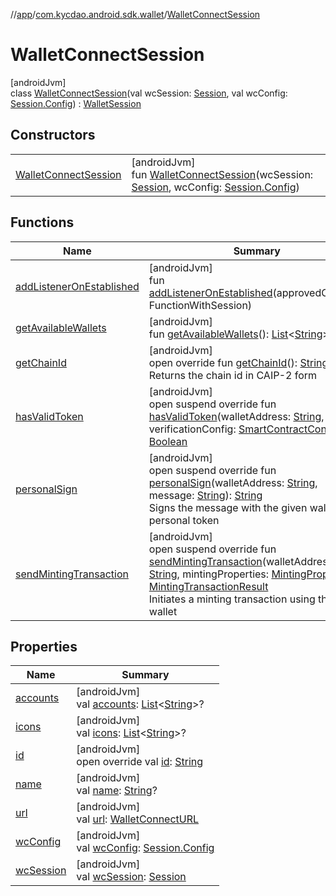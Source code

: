 //[app](../../../index.md)/[com.kycdao.android.sdk.wallet](../index.md)/[WalletConnectSession](index.md)

# WalletConnectSession

[androidJvm]\
class [WalletConnectSession](index.md)(val wcSession: [Session](../../com.kycdao.android.sdk.walletconnect/-session/index.md), val wcConfig: [Session.Config](../../com.kycdao.android.sdk.walletconnect/-session/-config/index.md)) : [WalletSession](../-wallet-session/index.md)

## Constructors

| | |
|---|---|
| [WalletConnectSession](-wallet-connect-session.md) | [androidJvm]<br>fun [WalletConnectSession](-wallet-connect-session.md)(wcSession: [Session](../../com.kycdao.android.sdk.walletconnect/-session/index.md), wcConfig: [Session.Config](../../com.kycdao.android.sdk.walletconnect/-session/-config/index.md)) |

## Functions

| Name | Summary |
|---|---|
| [addListenerOnEstablished](add-listener-on-established.md) | [androidJvm]<br>fun [addListenerOnEstablished](add-listener-on-established.md)(approvedCallback: FunctionWithSession) |
| [getAvailableWallets](get-available-wallets.md) | [androidJvm]<br>fun [getAvailableWallets](get-available-wallets.md)(): [List](https://kotlinlang.org/api/latest/jvm/stdlib/kotlin.collections/-list/index.html)&lt;[String](https://kotlinlang.org/api/latest/jvm/stdlib/kotlin/-string/index.html)&gt;? |
| [getChainId](get-chain-id.md) | [androidJvm]<br>open override fun [getChainId](get-chain-id.md)(): [String](https://kotlinlang.org/api/latest/jvm/stdlib/kotlin/-string/index.html)<br>Returns the chain id in CAIP-2 form |
| [hasValidToken](has-valid-token.md) | [androidJvm]<br>open suspend override fun [hasValidToken](has-valid-token.md)(walletAddress: [String](https://kotlinlang.org/api/latest/jvm/stdlib/kotlin/-string/index.html), verificationConfig: [SmartContractConfig](../../com.kycdao.android.sdk.model/-smart-contract-config/index.md)): [Boolean](https://kotlinlang.org/api/latest/jvm/stdlib/kotlin/-boolean/index.html) |
| [personalSign](personal-sign.md) | [androidJvm]<br>open suspend override fun [personalSign](personal-sign.md)(walletAddress: [String](https://kotlinlang.org/api/latest/jvm/stdlib/kotlin/-string/index.html), message: [String](https://kotlinlang.org/api/latest/jvm/stdlib/kotlin/-string/index.html)): [String](https://kotlinlang.org/api/latest/jvm/stdlib/kotlin/-string/index.html)<br>Signs the message with the given wallets personal token |
| [sendMintingTransaction](send-minting-transaction.md) | [androidJvm]<br>open suspend override fun [sendMintingTransaction](send-minting-transaction.md)(walletAddress: [String](https://kotlinlang.org/api/latest/jvm/stdlib/kotlin/-string/index.html), mintingProperties: [MintingProperties](../../com.kycdao.android.sdk.model.functions.mint/-minting-properties/index.md)): [MintingTransactionResult](../../com.kycdao.android.sdk.model.functions.mint/-minting-transaction-result/index.md)<br>Initiates a minting transaction using the given wallet |

## Properties

| Name | Summary |
|---|---|
| [accounts](accounts.md) | [androidJvm]<br>val [accounts](accounts.md): [List](https://kotlinlang.org/api/latest/jvm/stdlib/kotlin.collections/-list/index.html)&lt;[String](https://kotlinlang.org/api/latest/jvm/stdlib/kotlin/-string/index.html)&gt;? |
| [icons](icons.md) | [androidJvm]<br>val [icons](icons.md): [List](https://kotlinlang.org/api/latest/jvm/stdlib/kotlin.collections/-list/index.html)&lt;[String](https://kotlinlang.org/api/latest/jvm/stdlib/kotlin/-string/index.html)&gt;? |
| [id](id.md) | [androidJvm]<br>open override val [id](id.md): [String](https://kotlinlang.org/api/latest/jvm/stdlib/kotlin/-string/index.html) |
| [name](name.md) | [androidJvm]<br>val [name](name.md): [String](https://kotlinlang.org/api/latest/jvm/stdlib/kotlin/-string/index.html)? |
| [url](url.md) | [androidJvm]<br>val [url](url.md): [WalletConnectURL](../../com.kycdao.android.sdk.model/-wallet-connect-u-r-l/index.md) |
| [wcConfig](wc-config.md) | [androidJvm]<br>val [wcConfig](wc-config.md): [Session.Config](../../com.kycdao.android.sdk.walletconnect/-session/-config/index.md) |
| [wcSession](wc-session.md) | [androidJvm]<br>val [wcSession](wc-session.md): [Session](../../com.kycdao.android.sdk.walletconnect/-session/index.md) |
